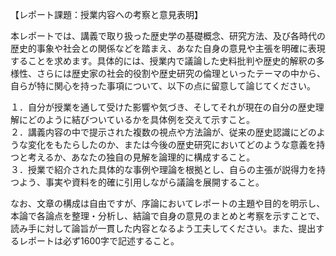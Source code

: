 【レポート課題：授業内容への考察と意見表明】

本レポートでは、講義で取り扱った歴史学の基礎概念、研究方法、及び各時代の歴史的事象や社会との関係などを踏まえ、あなた自身の意見や主張を明確に表現することを求めます。具体的には、授業内で議論した史料批判や歴史的解釈の多様性、さらには歴史家の社会的役割や歴史研究の倫理といったテーマの中から、自らが特に関心を持った事項について、以下の点に留意して論じてください。

１．自分が授業を通して受けた影響や気づき、そしてそれが現在の自分の歴史理解にどのように結びついているかを具体例を交えて示すこと。  
２．講義内容の中で提示された複数の視点や方法論が、従来の歴史認識にどのような変化をもたらしたのか、または今後の歴史研究においてどのような意義を持つと考えるか、あなたの独自の見解を論理的に構成すること。  
３．授業で紹介された具体的な事例や理論を根拠とし、自らの主張が説得力を持つよう、事実や資料を的確に引用しながら議論を展開すること。  

なお、文章の構成は自由ですが、序論においてレポートの主題や目的を明示し、本論で各論点を整理・分析し、結論で自身の意見のまとめと考察を示すことで、読み手に対して論旨が一貫した内容となるよう工夫してください。また、提出するレポートは必ず1600字で記述すること。